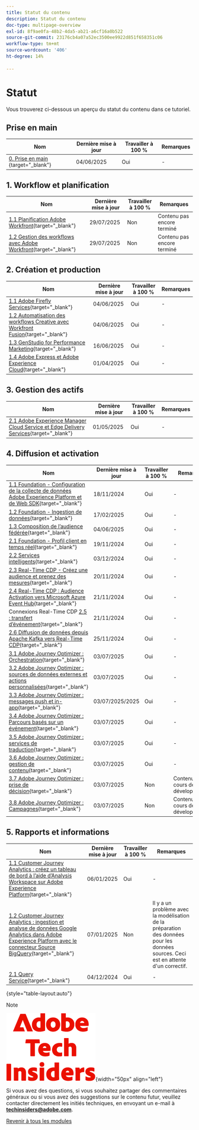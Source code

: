 ```yaml
---
title: Statut du contenu
description: Statut du contenu
doc-type: multipage-overview
exl-id: 8f9ae0fa-48b2-4da5-ab21-a6cf16a0b522
source-git-commit: 23176cb4a07a52ec3500ee9922d851f658351c06
workflow-type: tm+mt
source-wordcount: '406'
ht-degree: 14%

---
```


# Statut

Vous trouverez ci-dessous un aperçu du statut du contenu dans ce tutoriel.

## Prise en main

| Nom | Dernière mise à jour | Travailler à 100 % | Remarques         |
| ---------------------- | ------------ | ------------ |------------ |
| [0. Prise en main ](./modules/getting-started/gettingstarted/getting-started.md){target="_blank"} | 04/06/2025 | Oui | - |

## &#x200B;1. Workflow et planification

| Nom | Dernière mise à jour | Travailler à 100 % | Remarques         |
| ---------------------- | ------------ | ------------ |------------ |
| [1.1 Planification Adobe Workfront](./modules/workflow-planning/module1.1/wfplanning.md){target="_blank"} | 29/07/2025 | Non | Contenu pas encore terminé |
| [1.2 Gestion des workflows avec Adobe Workfront](./modules/workflow-planning/module1.2/workfront.md){target="_blank"} | 29/07/2025 | Non | Contenu pas encore terminé |

## &#x200B;2. Création et production

| Nom | Dernière mise à jour | Travailler à 100 % | Remarques         |
| ---------------------- | ------------ | ------------ |------------ |
| [1.1 Adobe Firefly Services](./modules/creation-production/module1.1/firefly-services.md){target="_blank"} | 04/06/2025 | Oui | - |
| [1.2 Automatisation des workflows Creative avec Workfront Fusion](./modules/creation-production/module1.2/automation.md){target="_blank"} | 04/06/2025 | Oui | - |
| [1.3 GenStudio for Performance Marketing](./modules/creation-production/module1.3/genstudio.md){target="_blank"} | 16/06/2025 | Oui | - |
| [1.4 Adobe Express et Adobe Experience Cloud](./modules/creation-production/module1.4/express.md){target="_blank"} | 01/04/2025 | Oui | - |


## &#x200B;3. Gestion des actifs

| Nom | Dernière mise à jour | Travailler à 100 % | Remarques         |
| ---------------------- | ------------ | ------------ |------------ |
| [2.1 Adobe Experience Manager Cloud Service et Edge Delivery Services](./modules/asset-mgmt/module2.1/aemcs.md){target="_blank"} | 01/05/2025 | Oui | - |

## &#x200B;4. Diffusion et activation

| Nom | Dernière mise à jour | Travailler à 100 % | Remarques         |
| ---------------------- | ------------ | ------------ |------------ |
| [1.1 Foundation - Configuration de la collecte de données Adobe Experience Platform et de Web SDK](./modules/delivery-activation/datacollection/dc1.1/data-ingestion-launch-web-sdk.md){target="_blank"} | 18/11/2024 | Oui | - |
| [1.2 Foundation - Ingestion de données](./modules/delivery-activation/datacollection/dc1.2/data-ingestion.md){target="_blank"} | 17/02/2025 | Oui | - |
| [1.3 Composition de l’audience fédérée](./modules/delivery-activation/datacollection/dc1.3/fac.md){target="_blank"} | 04/06/2025 | Oui | - |
| [2.1 Foundation - Profil client en temps réel](./modules/delivery-activation/rtcdp-b2c/rtcdpb2c-1/real-time-customer-profile.md){target="_blank"} | 19/11/2024 | Oui | - |
| [2.2 Services intelligents](./modules/delivery-activation/rtcdp-b2c/rtcdpb2c-2/intelligent-services.md){target="_blank"} | 03/12/2024 | Oui | - |
| [2.3 Real-Time CDP - Créez une audience et prenez des mesures](./modules/delivery-activation/rtcdp-b2c/rtcdpb2c-3/real-time-cdp-build-a-segment-take-action.md){target="_blank"} | 20/11/2024 | Oui | - |
| [2.4 Real-Time CDP : Audience Activation vers Microsoft Azure Event Hub](./modules/delivery-activation/rtcdp-b2c/rtcdpb2c-4/segment-activation-microsoft-azure-eventhub.md){target="_blank"} | 21/11/2024 | Oui | - |
| Connexions Real-Time CDP [2.5 : transfert d’événement](./modules/delivery-activation/rtcdp-b2c/rtcdpb2c-5/aep-data-collection-ssf.md){target="_blank"} | 21/11/2024 | Oui | - |
| [2.6 Diffusion de données depuis Apache Kafka vers Real-Time CDP](./modules/delivery-activation/rtcdp-b2c/rtcdpb2c-6/aep-apache-kafka.md){target="_blank"} | 25/11/2024 | Oui | - |
| [3.1 Adobe Journey Optimizer : Orchestration](./modules/delivery-activation/ajo-b2c/ajob2c-1/journey-orchestration-create-account.md){target="_blank"} | 03/07/2025 | Oui | - |
| [3.2 Adobe Journey Optimizer : sources de données externes et actions personnalisées](./modules/delivery-activation/ajo-b2c/ajob2c-2/journey-orchestration-external-weather-api-sms.md){target="_blank"} | 03/07/2025 | Oui | - |
| [3.3 Adobe Journey Optimizer : messages push et in-app](./modules/delivery-activation/ajo-b2c/ajob2c-3/ajopushinapp.md){target="_blank"} | 03/07/2025/2025 | Oui | - |
| [3.4 Adobe Journey Optimizer : Parcours basés sur un événement](./modules/delivery-activation/ajo-b2c/ajob2c-4/journeyoptimizer.md){target="_blank"} | 03/07/2025 | Oui | - |
| [3.5 Adobe Journey Optimizer : services de traduction](./modules/delivery-activation/ajo-b2c/ajob2c-5/ajotranslationsvcs.md){target="_blank"} | 03/07/2025 | Oui | - |
| [3.6 Adobe Journey Optimizer : gestion de contenu](./modules/delivery-activation/ajo-b2c/ajob2c-6/ajocontent.md){target="_blank"} | 03/07/2025 | Oui | - |
| [3.7 Adobe Journey Optimizer : prise de décision](./modules/delivery-activation/ajo-b2c/ajob2c-7/ajo-decisioning.md){target="_blank"} | 03/07/2025 | Non | Contenu en cours de développement |
| [3.8 Adobe Journey Optimizer : Campagnes](./modules/delivery-activation/ajo-b2c/ajob2c-8/ajocampaigns.md){target="_blank"} | 03/07/2025 | Non | Contenu en cours de développement |

## &#x200B;5. Rapports et informations

| Nom | Dernière mise à jour | Travailler à 100 % | Remarques         |
| ---------------------- | ------------ | ------------ |------------ |
| [1.1 Customer Journey Analytics : créez un tableau de bord à l’aide d’Analysis Workspace sur Adobe Experience Platform](./modules/reporting-insights/cja-b2c/cjab2c-1/customer-journey-analytics-build-a-dashboard.md){target="_blank"} | 06/01/2025 | Oui | - |
| [1.2 Customer Journey Analytics : ingestion et analyse de données Google Analytics dans Adobe Experience Platform avec le connecteur Source BigQuery](./modules/reporting-insights/cja-b2c/cjab2c-2/customer-journey-analytics-bigquery-gcp.md){target="_blank"} | 07/01/2025 | Non | Il y a un problème avec la modélisation de la préparation des données pour les données sources. Ceci est en attente d&#39;un correctif. |
| [2.1 Query Service](./modules/reporting-insights/datadistiller/dd-1/query-service.md){target="_blank"} | 04/12/2024 | Oui | - |

{style="table-layout:auto"}

>[!NOTE]
>
>![Insiders de la technologie ](./assets/images/techinsiders.png){width="50px" align="left"}
>
>Si vous avez des questions, si vous souhaitez partager des commentaires généraux ou si vous avez des suggestions sur le contenu futur, veuillez contacter directement les initiés techniques, en envoyant un e-mail à **techinsiders@adobe.com**.

[Revenir à tous les modules](./overview.md)
